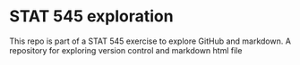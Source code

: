 # STAT 545 exploration
This repo is part of a STAT 545 exercise to explore GitHub and markdown.
A repository for exploring version control and markdown
html file

